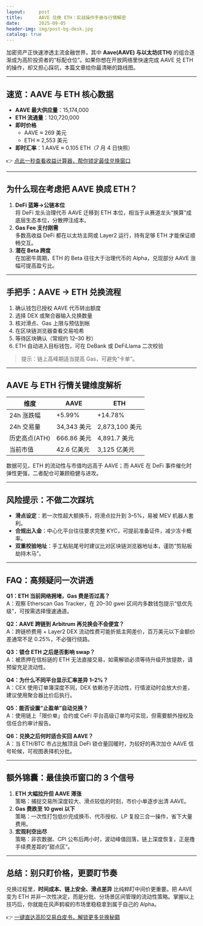 ```yaml
---
layout:     post
title:      AAVE 兑换 ETH：实战操作手册与行情解密
date:       2025-09-05
header-img: img/post-bg-desk.jpg
catalog: true
---
```


加密资产正快速渗透主流金融世界，其中 **Aave(AAVE) 与以太坊(ETH)** 的组合逐渐成为高阶投资者的“标配仓位”。如果你想在开放网络里快速完成 AAVE 兑 ETH 的操作，却又担心踩坑，本篇文章给你最清晰的路线图。

---

## 速览：AAVE 与 ETH 核心数据

- **AAVE 最大供应量**：15,174,000  
- **ETH 流通量**：120,720,000  
- **即时价格**  
  - AAVE ≈ 269 美元  
  - ETH ≈ 2,553 美元  
- **即时汇率**：1 AAVE ≈ 0.105 ETH（7 月 4 日快照）

👉 [点此一秒查看收益计算器，帮你锁定最佳兑换窗口](https://okxdog.com/)

---

## 为什么现在考虑把 AAVE 换成 ETH？

1. **DeFi 蓝筹→公链本位**  
   将 DeFi 龙头治理代币 AAVE 迁移到 ETH 本位，相当于从赛道龙头“换算”成底层生态本位，分散押注成本。
2. **Gas Fee 支付刚需**  
   多数高收益 DeFi 都在以太坊主网或 Layer2 运行，持有足够 ETH 才能保证顺畅交互。
3. **潜在 Beta 跨度**  
   在加密牛周期，ETH 的 Beta 往往大于治理代币的 Alpha，兑现部分 AAVE 涨幅可提高盈亏比。

---

## 手把手：AAVE → ETH 兑换流程

1. 确认钱包已授权 AAVE 代币转出额度  
2. 选择 DEX 或聚合器输入兑换数量  
3. 核对滑点、Gas 上限与预估到帐  
4. 在区块链浏览器查看交易哈希  
5. 等待区块确认（常规约 12–30 秒）  
6. ETH 自动进入目标钱包，可在 DeBank 或 DeFiLlama 二次校验

> 提示：链上高峰期适当提高 Gas，可避免“卡单”。

---

## AAVE 与 ETH 行情关键维度解析

| 维度                | AAVE                | ETH                  |
|---------------------|---------------------|----------------------|
| 24h 涨跌幅          | +5.99%              | +14.78%              |
| 24h 交易量          | 34,343 美元         | 2,873,100 美元       |
| 历史高点(ATH)       | 666.86 美元         | 4,891.7 美元         |
| 当前市值            | 42.6 亿美元         | 3,125 亿美元         |

数据可见，ETH 的流动性与市值均远高于 AAVE；而 AAVE 在 DeFi 事件催化时弹性更强，二者配仓可兼顾稳健与进攻。

---

## 风险提示：不做二次踩坑

- **滑点设定**：若一次性超大额换币，将滑点拉升到 3–5%，易被 MEV 机器人套利。
- **合规出入金**：中心化平台往往要求完整 KYC，可提前准备证件，减少冻卡概率。
- **双重校验地址**：手工粘贴尾号时建议比对区块链浏览器地址本，谨防“剪贴板劫持木马”。

---

## FAQ：高频疑问一次讲透

**Q1：ETH 当前网络拥堵，Gas 费是否过高？**  
A：观察 Etherscan Gas Tracker，在 20–30 gwei 区间内多数钱包提示“低优先级”，可按需选择慢速通道。

**Q2：AAVE 跨链到 Arbitrum 再兑换会不会便宜？**  
A：跨链桥费用 + Layer2 DEX 流动性费可能折抵主网差价，百万美元以下金额价差通常不足 0.25%，不必强行绕路。

**Q3：锁仓 ETH 之后是否影响 swap？**  
A：被质押在信标链的 ETH 无法直接交易，如需解锁必须等待升级开放提款，请预留充足流动性。

**Q4：为什么不同平台显示汇率差异 1–2%？**  
A：CEX 使用订单簿深度不同，DEX 依赖池子流动性，行情波动时会放大价差，建议使用聚合器比价后执行。

**Q5：能否设置“止盈单”自动兑换？**  
A：使用链上「限价单」合约或 CeFi 平台高级订单均可实现，但需要额外授权及信任合约审计报告。

**Q6：兑换之后何时适合买回 AAVE？**  
A：当 ETH/BTC 市占比触顶且 DeFi 锁仓量回暖时，为较好的再次加仓 AAVE 信号轮候，可视图表择机分批。

---

## 额外锦囊：最佳换币窗口的 3 个信号

1. **ETH 大幅拉升但 AAVE 滞涨**  
   策略：捕捉交易所深度较大、滑点较低的时刻，市价小单逐步出清 AAVE。
2. **Gas 费跌至 10 gwei 以下**  
   策略：一次性打包低价完成换币、代币授权、LP 复投三合一操作，省下大量费用。
3. **宏观利空出尽**  
   策略：非农数据、CPI 公布后两小时，波动峰值回落，链上深度恢复，正是撸手续费差距的“甜点区”。

---

## 总结：别只盯价格，更要盯节奏

兑换过程里，**时间成本、链上安全、滑点差异** 比纯粹盯中间价更重要。把 AAVE 变为 ETH 并非一次性决定，而是分批、分场景区间管理的流动性策略。掌握以上技巧后，你就能在风声鹤唳的市场里稳稳拿到属于自己的 Alpha。

👉 [一键直达高阶交易白皮书，解锁更多兑换秘籍](https://okxdog.com/)